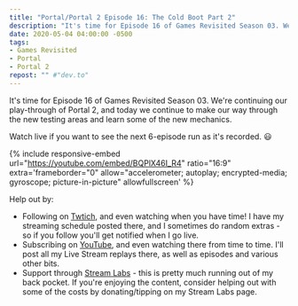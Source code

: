 ```yaml
---
title: "Portal/Portal 2 Episode 16: The Cold Boot Part 2"
description: "It's time for Episode 16 of Games Revisited Season 03. We're continuing our play-through of Portal 2, and today we continue to make our way through the new testing areas and learn some of the new mechanics."
date: 2020-05-04 04:00:00 -0500
tags:
- Games Revisited
- Portal
- Portal 2
repost: "" #"dev.to"
---
```


It's time for Episode 16 of Games Revisited Season 03. We're continuing our play-through of Portal 2, and today we continue to make our way through the new testing areas and learn some of the new mechanics.

Watch live if you want to see the next 6-episode run as it's recorded. :smiley:
<!--more-->

{% include responsive-embed url="https://youtube.com/embed/BQPlX46I_R4" ratio="16:9" extra='frameborder="0" allow="accelerometer; autoplay; encrypted-media; gyroscope; picture-in-picture" allowfullscreen' %}

Help out by:
 * Following on [Twtich](https://twitch.tv/AnonJr_Live), and even watching when you have time! I have my streaming schedule posted there, and I sometimes do random extras - so if you follow you'll get notified when I go live.
 * Subscribing on [YouTube](http://www.youtube.com/channel/UCXafqhKHbkSUIrq0LAuu0tw), and even watching there from time to time. I'll post all my Live Stream replays there, as well as episodes and various other bits.
 * Support through [Stream Labs](https://streamlabs.com/anonjr_live) - this is pretty much running out of my back pocket. If you're enjoying the content, consider helping out with some of the costs by donating/tipping on my Stream Labs page.